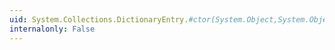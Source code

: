 ```yaml
---
uid: System.Collections.DictionaryEntry.#ctor(System.Object,System.Object)
internalonly: False
---
```

